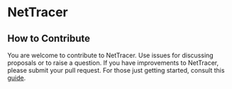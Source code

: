 # NetTracer

## How to Contribute

You are welcome to contribute to NetTracer. Use issues for discussing proposals or to raise a question. If you have improvements to NetTracer, please submit your pull request. For those just getting started, consult this [guide](https://help.github.com/articles/creating-a-pull-request-from-a-fork/).
